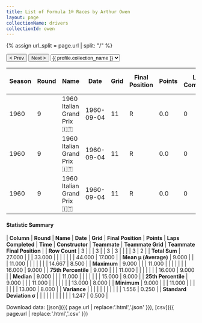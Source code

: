 ```yaml
---
title: List of Formula 1® Races by Arthur Owen
layout: page
collectionName: drivers
collectionId: owen
---
```


{% assign url_split = page.url | split: "/" %}
<div id="collection-navigation">
<button onclick="selector.options[selector.selectedIndex-1].value && (window.location = selector.options[selector.selectedIndex-1].value);">&lt; Prev</button>
<button onclick="selector.options[selector.selectedIndex+1].value && (window.location = selector.options[selector.selectedIndex+1].value);">Next &gt;</button>
<select id="selector" onchange="this.options[this.selectedIndex].value && (window.location = this.options[this.selectedIndex].value);">
  {% for collectionId in site.data[page.collectionName].refs %}
    {% if collectionId == page.collectionId %}
      {% assign selected = "selected" %}
    {% else %}
      {% assign selected = "" %}
    {% endif %}
    {% assign profile = site.data[page.collectionName][collectionId].profile %}
    <option value="/f1/{{ page.collectionName }}/{{ collectionId }}/{{ url_split[4] }}" {{ selected }}>{{ profile.collection_name }}</option>
  {% endfor %}
</select>
</div>

| Season | Round | Name | Date | Grid | Final Position | Points | Laps Completed | Time | Constructor | Teammate | Teammate Grid | Teammate Final Position |
|--|--|--|--|--|--|--|--|--|--|--|--|--|
| 1960 | 9 | 1960 Italian Grand Prix 🇮🇹 | 1960-09-04 | 11 | R | 0.0 | 0 |   | Cooper-Climax 🇬🇧 | [Piero Drogo 🇮🇹](/f1/drivers/drogo) | 15 | 8 |
| 1960 | 9 | 1960 Italian Grand Prix 🇮🇹 | 1960-09-04 | 11 | R | 0.0 | 0 |   | Cooper-Climax 🇬🇧 | [Wolfgang Seidel 🇩🇪](/f1/drivers/seidel) | 13 | 9 |
| 1960 | 9 | 1960 Italian Grand Prix 🇮🇹 | 1960-09-04 | 11 | R | 0.0 | 0 |   | Cooper-Climax 🇬🇧 | [Vic Wilson 🇬🇧](/f1/drivers/vic_wilson) | 16 | R |

#### Statistic Summary

| **Column** | **Round** | **Name** | **Date** | **Grid** | **Final Position** | **Points** | **Laps Completed** | **Time** | **Constructor** | **Teammate** | **Teammate Grid** | **Teammate Final Position** |
| **Row Count** | 3 |  |  | 3 |  | 3 | 3 |  |  |  | 3 | 2 |
| **Total Sum** | 27.000 |  |  | 33.000 |  |  |  |  |  |  | 44.000 | 17.000 |
| **Mean μ (Average)** | 9.000 |  |  | 11.000 |  |  |  |  |  |  | 14.667 | 8.500 |
| **Maximum** | 9.000 |  |  | 11.000 |  |  |  |  |  |  | 16.000 | 9.000 |
| **75th Percentile** | 9.000 |  |  | 11.000 |  |  |  |  |  |  | 16.000 | 9.000 |
| **Median** | 9.000 |  |  | 11.000 |  |  |  |  |  |  | 15.000 | 9.000 |
| **25th Percentile** | 9.000 |  |  | 11.000 |  |  |  |  |  |  | 13.000 | 8.000 |
| **Minimum** | 9.000 |  |  | 11.000 |  |  |  |  |  |  | 13.000 | 8.000 |
| **Variance** |  |  |  |  |  |  |  |  |  |  | 1.556 | 0.250 |
| **Standard Deviation σ** |  |  |  |  |  |  |  |  |  |  | 1.247 | 0.500 |

Download data: [json]({{ page.url | replace:'.html','.json' }}), [csv]({{ page.url | replace:'.html','.csv' }})
